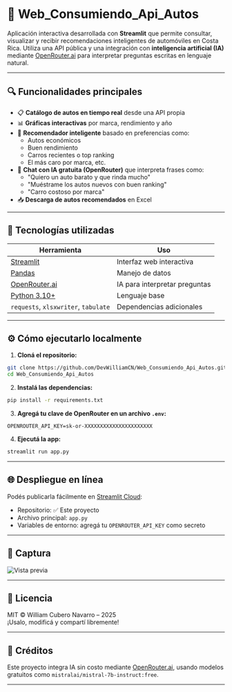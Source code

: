 # 🚗 Web_Consumiendo_Api_Autos

Aplicación interactiva desarrollada con **Streamlit** que permite consultar, visualizar y recibir recomendaciones inteligentes de automóviles en Costa Rica. Utiliza una API pública y una integración con **inteligencia artificial (IA)** mediante [OpenRouter.ai](https://openrouter.ai/) para interpretar preguntas escritas en lenguaje natural.

---

## 🔍 Funcionalidades principales

- 📋 **Catálogo de autos en tiempo real** desde una API propia
- 📊 **Gráficas interactivas** por marca, rendimiento y año
- 🧠 **Recomendador inteligente** basado en preferencias como:
  - Autos económicos
  - Buen rendimiento
  - Carros recientes o top ranking
  - El más caro por marca, etc.
- 💬 **Chat con IA gratuita (OpenRouter)** que interpreta frases como:
  - "Quiero un auto barato y que rinda mucho"
  - "Muéstrame los autos nuevos con buen ranking"
  - "Carro costoso por marca"
- 📥 **Descarga de autos recomendados** en Excel

---

## 🧰 Tecnologías utilizadas

| Herramienta | Uso |
|-------------|-----|
| [Streamlit](https://streamlit.io/) | Interfaz web interactiva |
| [Pandas](https://pandas.pydata.org/) | Manejo de datos |
| [OpenRouter.ai](https://openrouter.ai/) | IA para interpretar preguntas |
| [Python 3.10+](https://www.python.org/) | Lenguaje base |
| `requests`, `xlsxwriter`, `tabulate` | Dependencias adicionales |

---

## ⚙️ Cómo ejecutarlo localmente

1. **Cloná el repositorio:**

```bash
git clone https://github.com/DevWilliamCN/Web_Consumiendo_Api_Autos.git
cd Web_Consumiendo_Api_Autos
```

2. **Instalá las dependencias:**

```bash
pip install -r requirements.txt
```

3. **Agregá tu clave de OpenRouter en un archivo `.env`:**

```env
OPENROUTER_API_KEY=sk-or-XXXXXXXXXXXXXXXXXXXXXX
```

4. **Ejecutá la app:**

```bash
streamlit run app.py
```

---

## 🌐 Despliegue en línea

Podés publicarla fácilmente en [Streamlit Cloud](https://streamlit.io/cloud):

- Repositorio: ✅ Este proyecto
- Archivo principal: `app.py`
- Variables de entorno: agregá tu `OPENROUTER_API_KEY` como secreto

---

## 📸 Captura

![Vista previa](https://via.placeholder.com/800x400.png?text=Vista+previa+de+la+aplicaci%C3%B3n)

---

## 📄 Licencia

MIT © William Cubero Navarro – 2025  
¡Usalo, modificá y compartí libremente!

---

## 🤖 Créditos

Este proyecto integra IA sin costo mediante [OpenRouter.ai](https://openrouter.ai), usando modelos gratuitos como `mistralai/mistral-7b-instruct:free`.

---